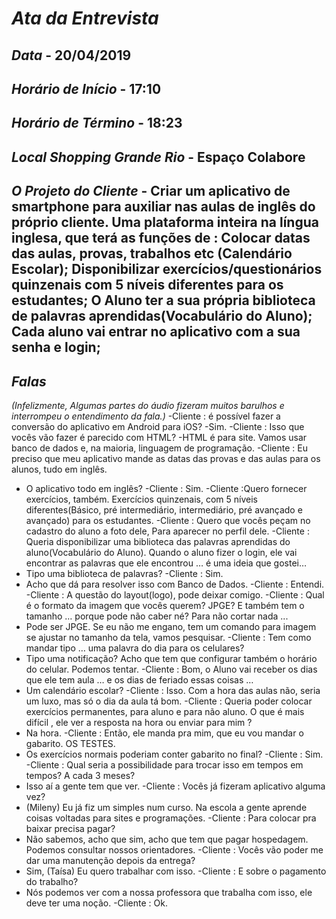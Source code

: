 # *Ata da Entrevista*
## *Data* - 20/04/2019 
## *Horário de Início* - 17:10 
## *Horário de Término* - 18:23
## *Local Shopping Grande Rio*  - Espaço Colabore 
## *O Projeto do Cliente* - Criar um aplicativo de smartphone para auxiliar nas aulas de inglês do próprio cliente. Uma plataforma inteira na língua inglesa, que terá as funções de : Colocar datas das aulas, provas, trabalhos etc (Calendário Escolar); Disponibilizar exercícios/questionários quinzenais com 5 níveis diferentes para os estudantes; O Aluno ter a sua própria biblioteca de palavras aprendidas(Vocabulário do Aluno); Cada aluno vai entrar no aplicativo com a sua senha e login;
## *Falas*
*(Infelizmente, Algumas partes do áudio fizeram muitos barulhos e interrompeu o entendimento da fala.)*
-Cliente : é possível fazer a conversão do aplicativo em Android para iOS?
-Sim.
-Cliente : Isso que vocês vão fazer é parecido com HTML?
-HTML é para site. Vamos usar banco de dados e, na maioria, linguagem de programação.
-Cliente : Eu preciso que meu aplicativo mande as datas das provas e das aulas para os alunos,
tudo em inglês.
- O aplicativo todo em inglês?
-Cliente : Sim.
-Cliente :Quero fornecer exercícios, também. Exercícios quinzenais, com 5 níveis
diferentes(Básico, pré intermediário, intermediário, pré avançado e avançado) para os
estudantes.
-Cliente : Quero que vocês peçam no cadastro do aluno a foto dele, Para aparecer no perfil
dele.
-Cliente : Queria disponibilizar uma biblioteca das palavras aprendidas do aluno(Vocabulário do
Aluno). Quando o aluno fizer o login, ele vai encontrar as palavras que ele encontrou … é uma
ideia que gostei…
- Tipo uma biblioteca de palavras?
-Cliente : Sim.
- Acho que dá para resolver isso com Banco de Dados.
-Cliente : Entendi.
-Cliente : A questão do layout(logo), pode deixar comigo.
-Cliente : Qual é o formato da imagem que vocês querem? JPGE? E também tem o tamanho …
porque pode não caber né? Para não cortar nada ...
- Pode ser JPGE. Se eu não me engano, tem um comando para imagem se ajustar no tamanho
da tela, vamos pesquisar.
-Cliente : Tem como mandar tipo … uma palavra do dia para os celulares?
- Tipo uma notificação? Acho que tem que configurar também o horário do celular. Podemos
tentar.
-Cliente : Bom, o Aluno vai receber os dias que ele tem aula … e os dias de feriado essas coisas
…
- Um calendário escolar?
-Cliente : Isso. Com a hora das aulas não, seria um luxo, mas só o dia da aula tá bom.
-Cliente : Queria poder colocar exercícios permanentes, para aluno e para não aluno. O que é
mais difícil , ele ver a resposta na hora ou enviar para mim ?
- Na hora.
-Cliente : Então, ele manda pra mim, que eu vou mandar o gabarito. OS TESTES.
- Os exercícios normais poderiam conter gabarito no final?
-Cliente : Sim.
-Cliente : Qual seria a possibilidade para trocar isso em tempos em tempos? A cada 3 meses?
- Isso aí a gente tem que ver.
-Cliente : Vocês já fizeram aplicativo alguma vez?
- (Mileny) Eu já fiz um simples num curso. Na escola a gente aprende coisas voltadas para sites
e programações.
-Cliente : Para colocar pra baixar precisa pagar?
- Não sabemos, acho que sim, acho que tem que pagar hospedagem. Podemos consultar
nossos orientadores.
-Cliente : Vocês vão poder me dar uma manutenção depois da entrega?
- Sim, (Taísa) Eu quero trabalhar com isso.
-Cliente : E sobre o pagamento do trabalho?
- Nós podemos ver com a nossa professora que trabalha com isso, ele deve ter uma noção.
-Cliente : Ok.
